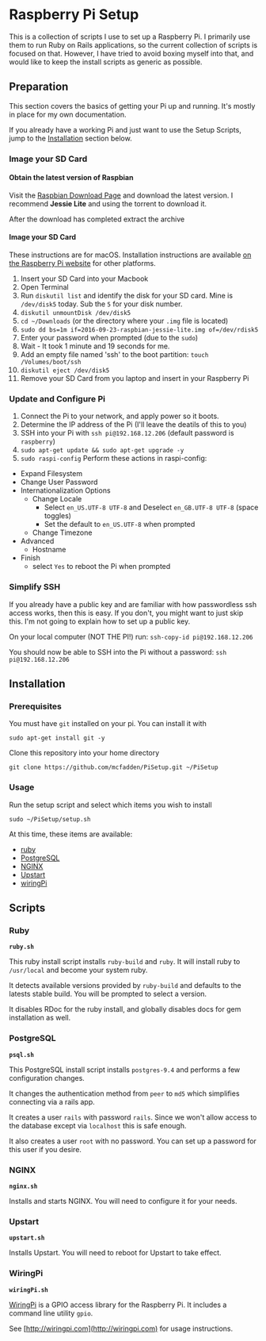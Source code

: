 # Raspberry Pi Setup

This is a collection of scripts I use to set up a Raspberry Pi. I primarily use them to run Ruby on Rails applications, so the current collection of scripts is focused on that. However, I have tried to avoid boxing myself into that, and would like to keep the install scripts as generic as possible.

## Preparation

This section covers the basics of getting your Pi up and running. It's mostly in place for my own documentation.

If you already have a working Pi and just want to use the Setup Scripts, jump to the [Installation](#installation) section below.

### Image your SD Card

#### Obtain the latest version of Raspbian

Visit the [Raspbian Download Page](https://www.raspberrypi.org/downloads/raspbian/) and download the latest version. I recommend **Jessie Lite** and using the torrent to download it.

After the download has completed extract the archive

#### Image your SD Card

These instructions are for macOS. Installation instructions are available [on the Raspberry Pi website](https://www.raspberrypi.org/documentation/installation/installing-images/README.md) for other platforms.

1. Insert your SD Card into your Macbook
2. Open Terminal
3. Run `diskutil list` and identify the disk for your SD card. Mine is `/dev/disk5` today. Sub the `5` for your disk number.
4. `diskutil unmountDisk /dev/disk5`
5. `cd ~/Downloads`  (or the directory where your `.img` file is located)
6. `sudo dd bs=1m if=2016-09-23-raspbian-jessie-lite.img of=/dev/rdisk5`
7. Enter your password when prompted (due to the `sudo`)
8. Wait - It took 1 minute and 19 seconds for me.
9. Add an empty file named 'ssh' to the boot partition: `touch /Volumes/boot/ssh`
10. `diskutil eject /dev/disk5`
11. Remove your SD Card from you laptop and insert in your Raspberry Pi

### Update and Configure Pi

1. Connect the Pi to your network, and apply power so it boots.
2. Determine the IP address of the Pi (I'll leave the deatils of this to you)
3. SSH into your Pi with `ssh pi@192.168.12.206`  (default password is `raspberry`)
4. `sudo apt-get update && sudo apt-get upgrade -y`
5. `sudo raspi-config` Perform these actions in raspi-config:
  * Expand Filesystem
  * Change User Password
  * Internationalization Options
    * Change Locale
      * Select `en_US.UTF-8 UTF-8` and Deselect `en_GB.UTF-8 UTF-8` (space toggles)
      * Set the default to `en_US.UTF-8` when prompted
    * Change Timezone
  * Advanced
    * Hostname
  * Finish
    * select `Yes` to reboot the Pi when prompted

### Simplify SSH
If you already have a public key and are familiar with how passwordless ssh access works, then this is easy. If you don't, you might want to just skip this. I'm not going to explain how to set up a public key.

On your local computer (NOT THE PI!) run: `ssh-copy-id pi@192.168.12.206`

You should now be able to SSH into the Pi without a password: `ssh pi@192.168.12.206`

## Installation

### Prerequisites

You must have `git` installed on your pi. You can install it with

    sudo apt-get install git -y

Clone this repository into your home directory

    git clone https://github.com/mcfadden/PiSetup.git ~/PiSetup


### Usage

Run the setup script and select which items you wish to install

    sudo ~/PiSetup/setup.sh

At this time, these items are available:

- [ruby](#ruby)
- [PostgreSQL](#postgresql)
- [NGINX](#nginx)
- [Upstart](#upstart)
- [wiringPi](#wiringpi)


## Scripts

### Ruby

**`ruby.sh`**

This ruby install script installs `ruby-build` and `ruby`. It will install ruby to `/usr/local` and become your system ruby.

It detects available versions provided by `ruby-build` and defaults to the latests stable build. You will be prompted to select a version.

It disables RDoc for the ruby install, and globally disables docs for gem installation as well.

### PostgreSQL

**`psql.sh`**

This PostgreSQL install script installs `postgres-9.4` and performs a few configuration changes.

It changes the authentication method from `peer` to `md5` which simplifies connecting via a rails app.

It creates a user `rails` with password `rails`. Since we won't allow access to the database except via `localhost` this is safe enough.

It also creates a user `root` with no password. You can set up a password for this user if you desire.

### NGINX

**`nginx.sh`**

Installs and starts NGINX. You will need to configure it for your needs.


### Upstart

**`upstart.sh`**

Installs Upstart. You will need to reboot for Upstart to take effect.

### WiringPi

**`wiringPi.sh`**

[WiringPi](http://wiringpi.com) is a GPIO access library for the Raspberry Pi. It includes a command line utility `gpio`.

See [http://wiringpi.com](http://wiringpi.com) for usage instructions.
